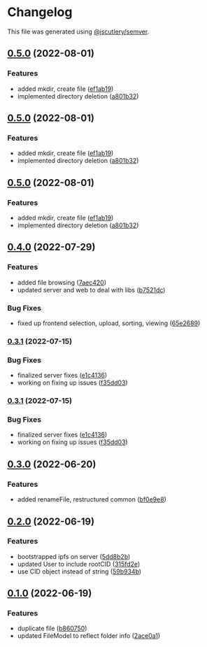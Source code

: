 # Changelog

This file was generated using [@jscutlery/semver](https://github.com/jscutlery/semver).

## [0.5.0](https://github.com/Crate-Network/crate/compare/@crate/common-0.4.0...@crate/common-0.5.0) (2022-08-01)


### Features

* added mkdir, create file ([ef1ab19](https://github.com/Crate-Network/crate/commit/ef1ab19a614b0bc1242376aa0a0d2124adc85322))
* implemented directory deletion ([a801b32](https://github.com/Crate-Network/crate/commit/a801b3203b285fb3db3f3b3dc12bccf67e034fba))

## [0.5.0](https://github.com/Crate-Network/crate/compare/@crate/common-0.4.0...@crate/common-0.5.0) (2022-08-01)


### Features

* added mkdir, create file ([ef1ab19](https://github.com/Crate-Network/crate/commit/ef1ab19a614b0bc1242376aa0a0d2124adc85322))
* implemented directory deletion ([a801b32](https://github.com/Crate-Network/crate/commit/a801b3203b285fb3db3f3b3dc12bccf67e034fba))

## [0.5.0](https://github.com/Crate-Network/crate/compare/@crate/common-0.4.0...@crate/common-0.5.0) (2022-08-01)


### Features

* added mkdir, create file ([ef1ab19](https://github.com/Crate-Network/crate/commit/ef1ab19a614b0bc1242376aa0a0d2124adc85322))
* implemented directory deletion ([a801b32](https://github.com/Crate-Network/crate/commit/a801b3203b285fb3db3f3b3dc12bccf67e034fba))

## [0.4.0](https://github.com/Crate-Network/crate/compare/@crate/common-0.3.1...@crate/common-0.4.0) (2022-07-29)


### Features

* added file browsing ([7aec420](https://github.com/Crate-Network/crate/commit/7aec420e923981416a28ed41b43f8a51d96dc65a))
* updated server and web to deal with libs ([b7521dc](https://github.com/Crate-Network/crate/commit/b7521dc42d5842950c06014f36f0df0a4ad3343a))


### Bug Fixes

* fixed up frontend selection, upload, sorting, viewing ([65e2689](https://github.com/Crate-Network/crate/commit/65e2689e083a68cc763cd05226577af12fd8ea61))

### [0.3.1](https://github.com/Crate-Network/crate/compare/@crate/common-0.3.0...@crate/common-0.3.1) (2022-07-15)


### Bug Fixes

* finalized server fixes ([e1c4136](https://github.com/Crate-Network/crate/commit/e1c4136b5c2b00a7eaac5cfebf8976119fbda92a))
* working on fixing up issues ([f35dd03](https://github.com/Crate-Network/crate/commit/f35dd03761c0fc1a1e4cafd5cbfdb080300e5dd0))

### [0.3.1](https://github.com/Crate-Network/crate/compare/@crate/common-0.3.0...@crate/common-0.3.1) (2022-07-15)


### Bug Fixes

* finalized server fixes ([e1c4136](https://github.com/Crate-Network/crate/commit/e1c4136b5c2b00a7eaac5cfebf8976119fbda92a))
* working on fixing up issues ([f35dd03](https://github.com/Crate-Network/crate/commit/f35dd03761c0fc1a1e4cafd5cbfdb080300e5dd0))

## [0.3.0](https://github.com/Crate-Network/crate/compare/@crate/common-0.2.0...@crate/common-0.3.0) (2022-06-20)

### Features

- added renameFile, restructured common ([bf0e9e8](https://github.com/Crate-Network/crate/commit/bf0e9e8219f5f8377f5adb40c167483b6827caa1))

## [0.2.0](https://github.com/Crate-Network/crate/compare/@crate/common-0.1.0...@crate/common-0.2.0) (2022-06-19)

### Features

- bootstrapped ipfs on server ([5dd8b2b](https://github.com/Crate-Network/crate/commit/5dd8b2b3c86a56590bd6c066bae91122bd849a16))
- updated User to include rootCID ([315fd2e](https://github.com/Crate-Network/crate/commit/315fd2e4116c14d8edaa3602fc04d055d434b80a))
- use CID object instead of string ([59b934b](https://github.com/Crate-Network/crate/commit/59b934be6b3f6d3f124f9724fc8e7c9bc89121dd))

## [0.1.0](https://github.com/Crate-Network/crate/compare/@crate/common-0.0.1...@crate/common-0.1.0) (2022-06-19)

### Features

- duplicate file ([b860750](https://github.com/Crate-Network/crate/commit/b860750325d67d4f84789a946feafde7de8ddba6))
- updated FileModel to reflect folder info ([2ace0a1](https://github.com/Crate-Network/crate/commit/2ace0a1a2eecf4584e11fd9cc536775990402b54))
